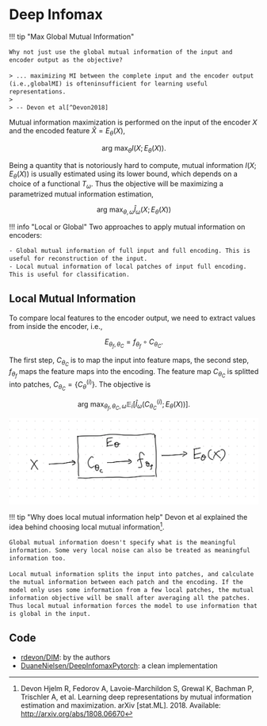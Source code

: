 # Deep Infomax


!!! tip "Max Global Mutual Information"

    Why not just use the global mutual information of the input and encoder output as the objective?

    > ... maximizing MI between the complete input and the encoder output (i.e.,globalMI) is ofteninsufficient for learning useful representations.
    >
    > -- Devon et al[^Devon2018]


Mutual information maximization is performed on the input of the encoder $X$ and the encoded feature $\hat X=E_\theta (X)$,

$$
\operatorname{arg~max}_\theta I(X;E_\theta (X)).
$$



Being a quantity that is notoriously hard to compute, mutual information $I(X;E_\theta (X))$ is usually estimated using its lower bound, which depends on a choice of a functional $T_\omega$. Thus the objective will be maximizing a parametrized mutual information estimation,

$$
\operatorname{arg~max}_{\theta, \omega} \hat I_\omega(X;E_\theta (X))
$$


!!! info "Local or Global"
    Two approaches to apply mutual information on encoders:

    - Global mutual information of full input and full encoding. This is useful for reconstruction of the input.
    - Local mutual information of local patches of input full encoding. This is useful for classification.


##  Local Mutual Information

To compare local features to the encoder output, we need to extract values from inside the encoder, i.e.,

$$
E_{\theta_f, \theta_C} = f_{\theta_f} \circ C_{\theta_C}.
$$

The first step, $C_{\theta_C}$ is to map the input into feature maps, the second step, $f_{\theta_f}$ maps the feature maps into the encoding. The feature map $C_{\theta_C}$ is splitted into patches, $C_{\theta_C}=\left\{ C_\theta^{(i)} \right\}$. The objective is

$$
\operatorname{arg~max}_{\theta_f, \theta_C, \omega}\mathbb E_{i} \left[ \hat I_\omega( C_{\theta_C}^{(i)} ;E_\theta (X)) \right].
$$

![](assets/deep-infomax/deep-infomax-local-mi-architecture.jpg)

!!! tip "Why does local mutual information help"
    Devon et al explained the idea behind choosing local mutual information[^Devon2018].

    Global mutual information doesn't specify what is the meaningful information. Some very local noise can also be treated as meaningful information too.

    Local mutual information splits the input into patches, and calculate the mutual information between each patch and the encoding. If the model only uses some information from a few local patches, the mutual information objective will be small after averaging all the patches. Thus local mutual information forces the model to use information that is global in the input.






## Code

- [rdevon/DIM](https://github.com/rdevon/DIM): by the authors
- [DuaneNielsen/DeepInfomaxPytorch](https://github.com/DuaneNielsen/DeepInfomaxPytorch): a clean implementation







[^Devon2018]: Devon Hjelm R, Fedorov A, Lavoie-Marchildon S, Grewal K, Bachman P, Trischler A, et al. Learning deep representations by mutual information estimation and maximization. arXiv [stat.ML]. 2018. Available: http://arxiv.org/abs/1808.06670

[^Newell2020]: Newell A, Deng J. How Useful is Self-Supervised Pretraining for Visual Tasks? arXiv [cs.CV]. 2020. Available: http://arxiv.org/abs/2003.14323
